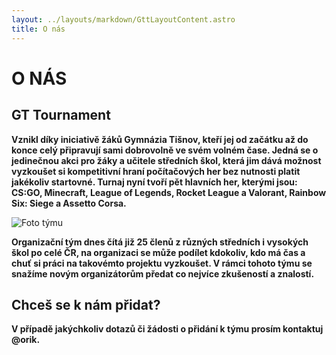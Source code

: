 ```yaml
---
layout: ../layouts/markdown/GttLayoutContent.astro
title: O nás
---
```

# O NÁS

## GT Tournament

**Vznikl díky iniciativě žáků Gymnázia Tišnov, kteří jej od začátku až do konce celý připravují sami dobrovolně ve svém volném čase. Jedná se o jedinečnou akci pro žáky a učitele středních škol, která jim dává možnost vyzkoušet si kompetitivní hraní počítačových her bez nutnosti platit jakékoliv startovné. Turnaj nyní tvoří pět hlavních her, kterými jsou: CS:GO, Minecraft, League of Legends, Rocket League a Valorant, Rainbow Six: Siege a Assetto Corsa.**

![Foto týmu](../assets/teamphoto.jpeg)

**Organizační tým dnes čítá již 25 členů z různých středních i vysokých škol po celé ČR, na organizaci se může podílet kdokoliv, kdo má čas a chuť si práci na takovémto projektu vyzkoušet. V rámci tohoto týmu se snažíme novým organizátorům předat co nejvíce zkušeností a znalostí.**

## Chceš se k nám přidat?

**V případě jakýchkoliv dotazů či žádosti o přidání k týmu prosím kontaktuj @orik.**
